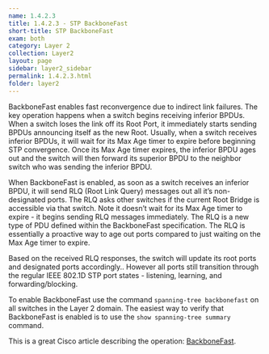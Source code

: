 ```yaml
---
name: 1.4.2.3
title: 1.4.2.3 - STP BackboneFast
short-title: STP BackboneFast
exam: both
category: Layer 2
collection: Layer2
layout: page
sidebar: layer2_sidebar
permalink: 1.4.2.3.html
folder: layer2
---
```

BackboneFast enables fast reconvergence due to indirect link failures. The key operation happens when a switch begins receiving inferior BPDUs.  When a switch loses the link off its Root Port, it immediately starts sending BPDUs announcing itself as the new Root. Usually, when a switch receives inferior BPDUs, it will wait for its Max Age timer to expire before beginning STP convergence. Once its Max Age timer expires, the inferior BPDU ages out and the switch will then forward its superior BPDU to the neighbor switch who was sending the inferior BPDU.

When BackboneFast is enabled, as soon as a switch receives an inferior BPDU, it will send RLQ (Root Link Query) messages out all it’s non-designated ports. The RLQ asks other switches if the current Root Bridge is accessible via that switch. Note it doesn’t wait for its Max Age timer to expire - it begins sending RLQ messages immediately. The RLQ is a new type of PDU defined within the BackboneFast specification. The RLQ is essentially a proactive way to age out ports compared to just waiting on the Max Age timer to expire.

Based on the received RLQ responses, the switch will update its root ports and designated ports accordingly.. However all ports still transition through the regular IEEE 802.1D STP port states - listening, learning, and forwarding/blocking.

To enable BackboneFast use the command `spanning-tree backbonefast` on all switches in the Layer 2 domain. The easiest way to verify that BackboneFast is enabled is to use the `show spanning-tree summary` command.

This is a great Cisco article describing the operation: [BackboneFast][1].

[1]:	http://www.cisco.com/c/en/us/support/docs/lan-switching/spanning-tree-protocol/12014-18.html
